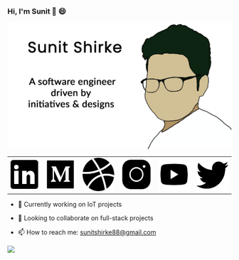 ### Hi, I'm Sunit 👋 :smile:
<img src="https://github.com/Maddoxx88/Maddoxx88/blob/master/Portfolio%20Design%20GitHub.png" />

<table>
  <tr>
    <td><a href="https://www.linkedin.com/in/sunitshirke/" target="_blank"><img src="https://github.com/Maddoxx88/Maddoxx88/blob/master/linkedin-icon.png" width="65" height="65"/></a></td>
    <td><a href="https://medium.com/@sunitshirke88"><img src="https://github.com/Maddoxx88/Maddoxx88/blob/master/medium-icon.png" width="75" height="75"/></a></td>
    <td><a href="https://dribbble.com/sunit_shirke"><img src="https://github.com/Maddoxx88/Maddoxx88/blob/master/dribbble-icon.png" width="75" height="75"/></a></td>
    <td><a href="https://www.instagram.com/sunit_shirke/"><img src="https://github.com/Maddoxx88/Maddoxx88/blob/master/instagram-icon.png" width="75" height="75"/></a></td>
    <td><a href="https://www.youtube.com/channel/UC4yM7YN7-8W7AVRBsZzj5vg"><img src="https://github.com/Maddoxx88/Maddoxx88/blob/master/youtube-icon.png" width="75" height="75"/></a></td>
    <td><a href="https://twitter.com/sunitshirke_88"><img src="https://github.com/Maddoxx88/Maddoxx88/blob/master/twitter-icon.png" width="75" height="75"/></a></td>
  </tr>
</table>



- 🔭 Currently working on IoT projects

- 👯 Looking to collaborate on full-stack projects

- 📫 How to reach me: sunitshirke88@gmail.com

<img align="center" src="https://github-readme-stats.vercel.app/api?username=maddoxx88&hide=%5B%22issues%22%5D&title_color=000000&icon_color=000000&text_color=000000&bg_color=FFFFFF&line_height=48&show_icons=true" />
